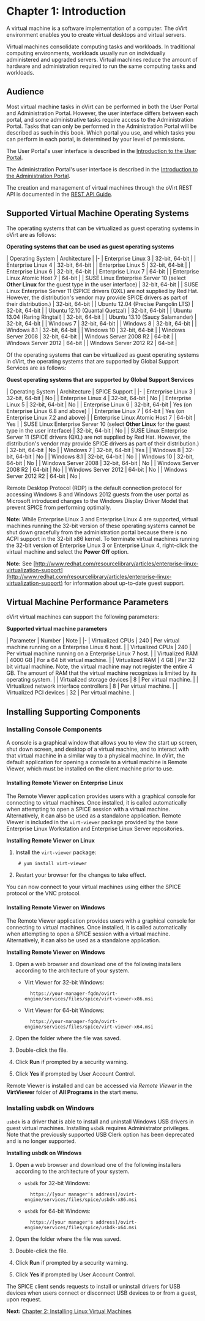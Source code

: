 # Chapter 1: Introduction

A virtual machine is a software implementation of a computer. The oVirt environment enables you to create virtual desktops and virtual servers.

Virtual machines consolidate computing tasks and workloads. In traditional computing environments, workloads usually run on individually administered and upgraded servers. Virtual machines reduce the amount of hardware and administration required to run the same computing tasks and workloads.

## Audience

Most virtual machine tasks in oVirt can be performed in both the User Portal and Administration Portal. However, the user interface differs between each portal, and some administrative tasks require access to the Administration Portal. Tasks that can only be performed in the Administration Portal will be described as such in this book. Which portal you use, and which tasks you can perform in each portal, is determined by your level of permissions.

The User Portal's user interface is described in the [Introduction to the User Portal](https://access.redhat.com/documentation/en/red-hat-virtualization/4.0/paged/introduction-to-the-user-portal/index.html).

The Administration Portal's user interface is described in the [Introduction to the Administration Portal](https://access.redhat.com/documentation/en/red-hat-virtualization/4.0/paged/introduction-to-the-administration-portal/index.html).

The creation and management of virtual machines through the oVirt REST API is documented in the [REST API Guide](https://access.redhat.com/documentation/en/red-hat-virtualization/4.0/paged/rest-api-guide/index.html).

## Supported Virtual Machine Operating Systems

The operating systems that can be virtualized as guest operating systems in oVirt are as follows:

**Operating systems that can be used as guest operating systems**

| Operating System | Architecture |
|-
| Enterprise Linux 3 | 32-bit, 64-bit |
| Enterprise Linux 4 | 32-bit, 64-bit |
| Enterprise Linux 5 | 32-bit, 64-bit |
| Enterprise Linux 6 | 32-bit, 64-bit |
| Enterprise Linux 7 | 64-bit |
| Enterprise Linux Atomic Host 7 | 64-bit |
| SUSE Linux Enterprise Server 10 (select **Other Linux** for the guest type in the user interface) | 32-bit, 64-bit |
| SUSE Linux Enterprise Server 11 (SPICE drivers (QXL) are not supplied by Red Hat. However, the distribution's vendor may provide SPICE drivers as part of their distribution.) | 32-bit, 64-bit |
| Ubuntu 12.04 (Precise Pangolin LTS) | 32-bit, 64-bit |
| Ubuntu 12.10 (Quantal Quetzal) | 32-bit, 64-bit |
| Ubuntu 13.04 (Raring Ringtail) | 32-bit, 64-bit |
| Ubuntu 13.10 (Saucy Salamander) | 32-bit, 64-bit |
| Windows 7 | 32-bit, 64-bit |
| Windows 8 | 32-bit, 64-bit |
| Windows 8.1 | 32-bit, 64-bit |
| Windows 10 | 32-bit, 64-bit |
| Windows Server 2008 | 32-bit, 64-bit |
| Windows Server 2008 R2 | 64-bit |
| Windows Server 2012 | 64-bit |
| Windows Server 2012 R2 | 64-bit |

Of the operating systems that can be virtualized as guest operating systems in oVirt, the operating systems that are supported by Global Support Services are as follows:

**Guest operating systems that are supported by Global Support Services**

| Operating System | Architecture | SPICE Support |
|-
| Enterprise Linux 3 | 32-bit, 64-bit | No |
| Enterprise Linux 4 | 32-bit, 64-bit | No |
| Enterprise Linux 5 | 32-bit, 64-bit | No |
| Enterprise Linux 6 | 32-bit, 64-bit | Yes (on Enterprise Linux 6.8 and above)  |
| Enterprise Linux 7 | 64-bit | Yes (on Enterprise Linux 7.2 and above) |
| Enterprise Linux Atomic Host 7 | 64-bit | Yes |
| SUSE Linux Enterprise Server 10 (select **Other Linux** for the guest type in the user interface) | 32-bit, 64-bit | No |
| SUSE Linux Enterprise Server 11 (SPICE drivers (QXL) are not supplied by Red Hat. However, the distribution's vendor may provide SPICE drivers as part of their distribution.) | 32-bit, 64-bit | No |
| Windows 7 | 32-bit, 64-bit | Yes |
| Windows 8 | 32-bit, 64-bit | No |
| Windows 8.1 | 32-bit, 64-bit | No |
| Windows 10 | 32-bit, 64-bit | No  |
| Windows Server 2008 | 32-bit, 64-bit | No |
| Windows Server 2008 R2 | 64-bit | No |
| Windows Server 2012 | 64-bit | No |
| Windows Server 2012 R2 | 64-bit | No |

Remote Desktop Protocol (RDP) is the default connection protocol for accessing Windows 8 and Windows 2012 guests from the user portal as Microsoft introduced changes to the Windows Display Driver Model that prevent SPICE from performing optimally.

**Note:** While Enterprise Linux 3 and Enterprise Linux 4 are supported, virtual machines running the 32-bit version of these operating systems cannot be shut down gracefully from the administration portal because there is no ACPI support in the 32-bit x86 kernel. To terminate virtual machines running the 32-bit version of Enterprise Linux 3 or Enterprise Linux 4, right-click the virtual machine and select the **Power Off** option.

**Note:** See [http://www.redhat.com/resourcelibrary/articles/enterprise-linux-virtualization-support](http://www.redhat.com/resourcelibrary/articles/enterprise-linux-virtualization-support) for information about up-to-date guest support.

## Virtual Machine Performance Parameters

oVirt virtual machines can support the following parameters:

**Supported virtual machine parameters**

| Parameter | Number | Note |
|-
| Virtualized CPUs | 240 | Per virtual machine running on a Enterprise Linux 6 host. |
| Virtualized CPUs | 240 | Per virtual machine running on a Enterprise Linux 7 host. |
| Virtualized RAM | 4000 GB | For a 64 bit virtual machine. |
| Virtualized RAM | 4 GB | Per 32 bit virtual machine. Note, the virtual machine may not register the entire 4 GB. The amount of RAM that the virtual machine recognizes is limited by its operating system. |
| Virtualized storage devices | 8 | Per virtual machine. |
| Virtualized network interface controllers | 8 | Per virtual machine. |
| Virtualized PCI devices | 32 | Per virtual machine. |


## Installing Supporting Components

### Installing Console Components

A console is a graphical window that allows you to view the start up screen, shut down screen, and desktop of a virtual machine, and to interact with that virtual machine in a similar way to a physical machine. In oVirt, the default application for opening a console to a virtual machine is Remote Viewer, which must be installed on the client machine prior to use.

#### Installing Remote Viewer on Enterprise Linux

The Remote Viewer application provides users with a graphical console for connecting to virtual machines. Once installed, it is called automatically when attempting to open a SPICE session with a virtual machine. Alternatively, it can also be used as a standalone application. Remote Viewer is included in the `virt-viewer` package provided by the base Enterprise Linux Workstation and Enterprise Linux Server repositories.

**Installing Remote Viewer on Linux**

1. Install the `virt-viewer` package:

        # yum install virt-viewer

2. Restart your browser for the changes to take effect.

You can now connect to your virtual machines using either the SPICE protocol or the VNC protocol.

#### Installing Remote Viewer on Windows

The Remote Viewer application provides users with a graphical console for connecting to virtual machines. Once installed, it is called automatically when attempting to open a SPICE session with a virtual machine. Alternatively, it can also be used as a standalone application.

**Installing Remote Viewer on Windows**

1. Open a web browser and download one of the following installers according to the architecture of your system.

    * Virt Viewer for 32-bit Windows:

            https://your-manager-fqdn/ovirt-engine/services/files/spice/virt-viewer-x86.msi

    * Virt Viewer for 64-bit Windows:

            https://your-manager-fqdn/ovirt-engine/services/files/spice/virt-viewer-x64.msi

2. Open the folder where the file was saved.

3. Double-click the file.

4. Click **Run** if prompted by a security warning.

5. Click **Yes** if prompted by User Account Control.

Remote Viewer is installed and can be accessed via *Remote Viewer* in the **VirtViewer** folder of **All Programs** in the start menu.

### Installing usbdk on Windows

`usbdk` is a driver that is able to install and uninstall Windows USB drivers in guest virtual machines. Installing `usbdk` requires Administrator privileges. Note that the previously supported USB Clerk option has been deprecated and is no longer supported.

**Installing usbdk on Windows**

1. Open a web browser and download one of the following installers according to the architecture of your system.

    * `usbdk` for 32-bit Windows:

            https://[your manager's address]/ovirt-engine/services/files/spice/usbdk-x86.msi

    * `usbdk` for 64-bit Windows:

            https://[your manager's address]/ovirt-engine/services/files/spice/usbdk-x64.msi

2. Open the folder where the file was saved.

3. Double-click the file.

4. Click **Run** if prompted by a security warning.

5. Click **Yes** if prompted by User Account Control.

The SPICE client sends requests to install or uninstall drivers for USB devices when users connect or disconnect USB devices to or from a guest, upon request.

**Next:** [Chapter 2: Installing Linux Virtual Machines](../chap-Installing_Linux_Virtual_Machines)
